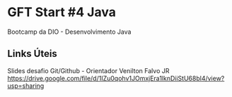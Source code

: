 # GFT Start #4 Java

Bootcamp da DIO - Desenvolvimento Java

## Links Úteis

Slides desafio Git/Github - Orientador Venilton Falvo JR
https://drive.google.com/file/d/1IZu0qohv1JOmxjEra1lknDiiStU68bl4/view?usp=sharing
